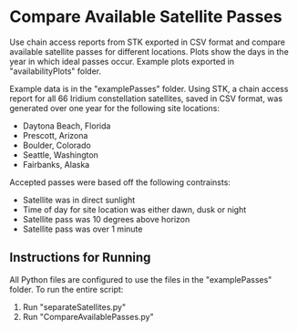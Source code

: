 # Compare Available Satellite Passes
Use chain access reports from STK exported in CSV format and compare available satellite passes for different locations. Plots show the days in the year in which ideal passes occur. Example plots exported in "availabilityPlots" folder.

Example data is in the "examplePasses" folder. Using STK, a chain access report for all 66 Iridium constellation satellites, saved in CSV format, was generated over one year for the following site locations:

- Daytona Beach, Florida
- Prescott, Arizona
- Boulder, Colorado
- Seattle, Washington
- Fairbanks, Alaska

Accepted passes were based off the following contrainsts:

- Satellite was in direct sunlight
- Time of day for site location was either dawn, dusk or night
- Satellite pass was 10 degrees above horizon
- Satellite pass was over 1 minute

## Instructions for Running 

All Python files are configured to use the files in the "examplePasses" folder. To run the entire script:

1. Run "separateSatellites.py"
2. Run "CompareAvailablePasses.py"
